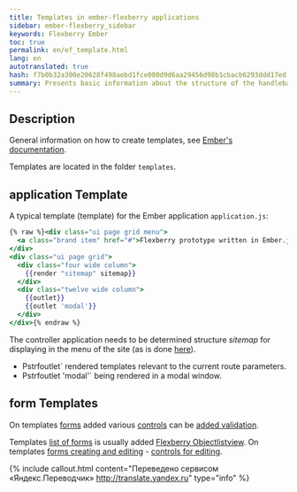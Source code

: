 ```yaml
--- 
title: Templates in ember-flexberry applications 
sidebar: ember-flexberry_sidebar 
keywords: Flexberry Ember 
toc: true 
permalink: en/ef_template.html 
lang: en 
autotranslated: true 
hash: f7b0b32a300e20628f498aebd1fce000d9d6aa29456d98b1cbacb6293ddd17ed 
summary: Presents basic information about the structure of the handlebars templates in ember-flexberry applications 
--- 
```


## Description 

General information on how to create templates, see [Ember's documentation](https://guides.emberjs.com/v2.4.0/templates/handlebars-basics/). 

Templates are located in the folder `templates`. 

## application Template 

A typical template (template) for the Ember application `application.js`: 

```hbs
{% raw %}<div class="ui page grid menu">
  <a class="brand item" href="#">Flexberry prototype written in Ember.js</a>
</div>
<div class="ui page grid">
  <div class="four wide column">
    {{render "sitemap" sitemap}}
  </div>
  <div class="twelve wide column">
    {{outlet}}
    {{outlet 'modal'}}
  </div>
</div>{% endraw %}
``` 

The controller application needs to be determined structure *sitemap* for displaying in the menu of the site (as is done [here](ef_controller.html)). 

* Pstrfoutlet` rendered templates relevant to the current route parameters. 
* Pstrfoutlet 'modal'` being rendered in a modal window. 

## form Templates 
On templates [forms](ef_forms.html) added various [controls](ef_controls.html) can be [added validation](efd_model-validation.html). 

Templates [list of forms](ef_forms.html) is usually added [Flexberry Objectlistview](ef_object-list-view.html). 
On templates [forms creating and editing](ef_edit-form.html) - [controls for editing](ef_controls.html). 



{% include callout.html content="Переведено сервисом «Яндекс.Переводчик» <http://translate.yandex.ru>" type="info" %}
